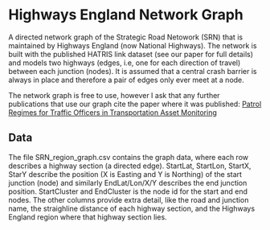 # Highways England Network Graph

A directed network graph of the Strategic Road Netowork (SRN) that is maintained by Highways England (now National Highways). 
The network is built with the published HATRIS link dataset (see our paper for full details) and models two highways (edges, i.e, one for each direction of travel) between each junction (nodes). 
It is assumed that a central crash barrier is always in place and therefore a pair of edges only ever meet at a node.

The network graph is free to use, however I ask that any further publications that use our graph cite the paper where it was published: [Patrol Regimes for Traffic Officers in Transportation Asset Monitoring](https://journals.sagepub.com/doi/full/10.1177/03611981221103243#:~:text=Within%20the%20simulation%2C%20TOs%20patrolled,across%20the%20entire%20highway%20network)

## Data
The file SRN_region_graph.csv contains the graph data, where each row describes a highway section (a directed edge).
StartLat, StartLon, StartX, StarY describe the position (X is Easting and Y is Northing) of the start junction (node) and similarly EndLat/Lon/X/Y describes the end junction position. StartCluster and EndCluster is the node id for the start and end nodes. 
The other columns provide extra detail, like the road and junction name, the straighline distance of each highway section, and the Highways England region where that highway section lies. 
